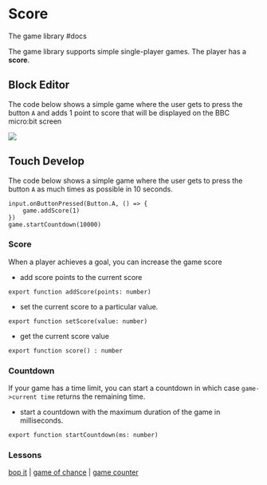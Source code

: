 # Score

The game library #docs

The game library supports simple single-player games. The player has a **score**.

## Block Editor

The code below shows a simple game where the user gets to press the button ``A`` and adds 1 point to score that will be displayed on the BBC micro:bit screen

![](/static/mb/game-library/add-point-to-score-0.png)

## Touch Develop

The code below shows a simple game where the user gets to press the button ``A`` as much times as possible in 10 seconds.

```
input.onButtonPressed(Button.A, () => {
    game.addScore(1)
})
game.startCountdown(10000)
```

### Score

When a player achieves a goal, you can increase the game score

* add score points to the current score

```
export function addScore(points: number)
```

* set the current score to a particular value.

```
export function setScore(value: number)
```

* get the current score value

```
export function score() : number
```

### Countdown

If your game has a time limit, you can start a countdown in which case `game->current time` returns the remaining time.

* start a countdown with the maximum duration of the game in milliseconds.

```
export function startCountdown(ms: number)
```

### Lessons

[bop it](/lessons/bop-it) | [game of chance](/lessons/game-of-chance) | [game counter](/lessons/game-counter)

